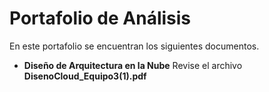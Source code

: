 # Portafolio de Análisis
En este portafolio se encuentran los siguientes documentos.

* **Diseño de Arquitectura en la Nube** Revise el archivo **DisenoCloud_Equipo3(1).pdf**
